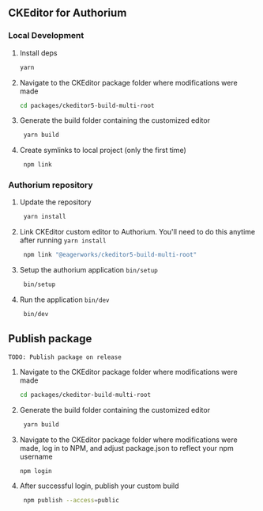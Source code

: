 ## CKEditor for Authorium

### Local Development
1. Install deps 
   ```bash
   yarn
   ```
2. Navigate to the CKEditor package folder where modifications were made
   
   ```bash
   cd packages/ckeditor5-build-multi-root
   ```

3. Generate the build folder containing the customized editor

   ```bash
	yarn build
   ```
   
4. Create symlinks to local project (only the first time)

   ```bash
	npm link
   ```

### Authorium repository
1. Update the repository

   ```bash
	yarn install
   ```

2. Link CKEditor custom editor to Authorium. You'll need to do this anytime after running `yarn install`

   ```bash
	npm link "@eagerworks/ckeditor5-build-multi-root"
   ```

3. Setup the authorium application `bin/setup`

   ```bash
	bin/setup
   ```
   
4. Run the application `bin/dev`

   ```bash
	bin/dev
   ```

## Publish package
`TODO: Publish package on release`

1. Navigate to the CKEditor package folder where modifications were made
   
   ```bash
   cd packages/ckeditor-build-multi-root
   ```
2. Generate the build folder containing the customized editor

   ```bash
	yarn build
   ```

3. Navigate to the CKEditor package folder where modifications were made, log in to NPM, and adjust package.json to reflect your npm username

    ```bash
	npm login
   ```

4. After successful login, publish your custom build

   ```bash
	npm publish --access=public
   ```
